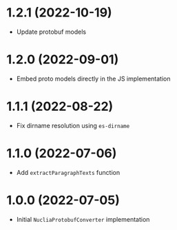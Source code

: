 # 1.2.1 (2022-10-19)

- Update protobuf models

# 1.2.0 (2022-09-01)

- Embed proto models directly in the JS implementation

# 1.1.1 (2022-08-22)

- Fix dirname resolution using `es-dirname`

# 1.1.0 (2022-07-06)

- Add `extractParagraphTexts` function

# 1.0.0 (2022-07-05)

- Initial `NucliaProtobufConverter` implementation
